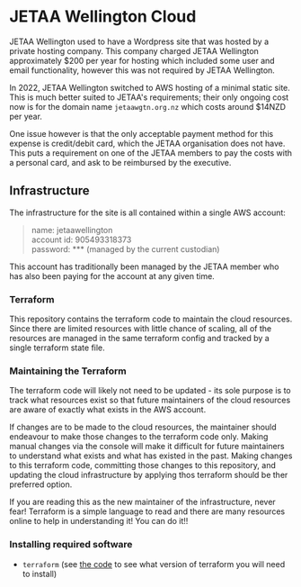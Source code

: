 # JETAA Wellington Cloud

JETAA Wellington used to have a Wordpress site that was hosted by a private hosting company. This company charged JETAA Wellington approximately $200 per year for hosting which included some user and email functionality, however this was not required by JETAA Wellington.

In 2022, JETAA Wellington switched to AWS hosting of a minimal static site. This is much better suited to JETAA's requirements; their only ongoing cost now is for the domain name `jetaawgtn.org.nz`  which costs around $14NZD per year.

One issue however is that the only acceptable payment method for this expense is credit/debit card, which the JETAA organisation does not have. This puts a requirement on one of the JETAA members to pay the costs with a personal card, and ask to be reimbursed by the executive.

## Infrastructure

The infrastructure for the site is all contained within a single AWS account: 

> name: jetaawellington  
> account id: 905493318373  
> password: *** (managed by the current custodian)  

This account has traditionally been managed by the JETAA member who has also been paying for the account at any given time.

### Terraform

This repository contains the terraform code to maintain the cloud resources. Since there are limited resources with little chance of scaling, all of the resources are managed in the same terraform config and tracked by a single terraform state file.

### Maintaining the Terraform

The terraform code will likely not need to be updated - its sole purpose is to track what resources exist so that future maintainers of the cloud resources are aware of exactly what exists in the AWS account. 

If changes are to be made to the cloud resources, the maintainer should endeavour to make those changes to the terraform code only. Making manual changes via the console will make it difficult for future maintainers to understand what exists and what has existed in the past. Making changes to this terraform code, committing those changes to this repository, and updating the cloud infrastructure by applying thos terraform should be ther preferred option.

If you are reading this as the new maintainer of the infrastructure, never fear! Terraform is a simple language to read and there are many resources online to help in understanding it! You can do it!!

### Installing required software

- `terraform` (see [the code](./terraform/tf_config.tf) to see what version of terraform you will need to install) 
